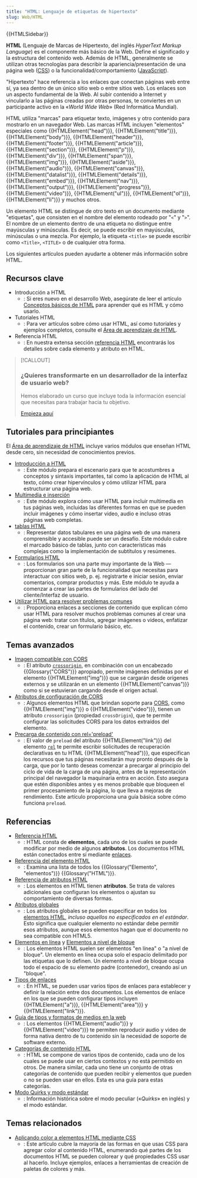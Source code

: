 ```yaml
---
title: "HTML: Lenguaje de etiquetas de hipertexto"
slug: Web/HTML
---
```


{{HTMLSidebar}}

**HTML** (Lenguaje de Marcas de Hipertexto, del inglés _HyperText Markup Language_) es el componente más básico de la Web. Define el significado y la estructura del contenido web. Además de HTML, generalmente se utilizan otras tecnologías para describir la apariencia/presentación de una página web ([CSS](/es/docs/Web/CSS)) o la funcionalidad/comportamiento ([JavaScript](/es/docs/Web/JavaScript)).

"Hipertexto" hace referencia a los enlaces que conectan páginas web entre sí, ya sea dentro de un único sitio web o entre sitios web. Los enlaces son un aspecto fundamental de la Web. Al subir contenido a Internet y vincularlo a las páginas creadas por otras personas, te conviertes en un participante activo en la «_World Wide Web_» (Red Informática Mundial).

HTML utiliza "marcas" para etiquetar texto, imágenes y otro contenido para mostrarlo en un navegador Web. Las marcas HTML incluyen "elementos" especiales como {{HTMLElement("head")}}, {{HTMLElement("title")}}, {{HTMLElement("body")}}, {{HTMLElement("header")}}, {{HTMLElement("footer")}}, {{HTMLElement("article")}}, {{HTMLElement("section")}}, {{HTMLElement("p")}}, {{HTMLElement("div")}}, {{HTMLElement("span")}}, {{HTMLElement("img")}}, {{HTMLElement("aside")}}, {{HTMLElement("audio")}}, {{HTMLElement("canvas")}}, {{HTMLElement("datalist")}}, {{HTMLElement("details")}}, {{HTMLElement("embed")}}, {{HTMLElement("nav")}}, {{HTMLElement("output")}}, {{HTMLElement("progress")}}, {{HTMLElement("video")}}, {{HTMLElement("ul")}}, {{HTMLElement("ol")}}, {{HTMLElement("li")}} y muchos otros.

Un elemento HTML se distingue de otro texto en un documento mediante "etiquetas", que consisten en el nombre del elemento rodeado por "`<`" y "`>`". El nombre de un elemento dentro de una etiqueta no distingue entre mayúsculas y minúsculas. Es decir, se puede escribir en mayúsculas, minúsculas o una mezcla. Por ejemplo, la etiqueta `<title>` se puede escribir como `<Title>`, `<TITLE>` o de cualquier otra forma.

Los siguientes artículos pueden ayudarte a obtener más información sobre HTML.

## Recursos clave

- Introducción a HTML
  - : Si eres nuevo en el desarrollo Web, asegúrate de leer el artículo [Conceptos básicos de HTML](/es/docs/Learn_web_development/Getting_started/Your_first_website/Creating_the_content) para aprender qué es HTML y cómo usarlo.
- Tutoriales HTML
  - : Para ver artículos sobre cómo usar HTML, así como tutoriales y ejemplos completos, consulte el [Área de aprendizaje de HTML](/es/docs/Learn_web_development/Core/Structuring_content).
- Referencia HTML
  - : En nuestra extensa sección [referencia HTML](/es/docs/Web/HTML/Reference) encontrarás los detalles sobre cada elemento y atributo en HTML.

> [!CALLOUT]
>
> ### ¿Quieres transformarte en un desarrollador de la interfaz de usuario web?
>
> Hemos elaborado un curso que incluye toda la información esencial que necesitas para trabajar hacia tu objetivo.
>
> [Empieza aquí](/es/docs/orphaned/Learn/Front-end_web_developer)

## Tutoriales para principiantes

El [Área de aprendizaje de HTML](/es/docs/Learn_web_development/Core/Structuring_content) incluye varios módulos que enseñan HTML desde cero, sin necesidad de conocimientos previos.

- [Introducción a HTML](/es/docs/conflicting/Learn_web_development/Core/Structuring_content)
  - : Este módulo prepara el escenario para que te acostumbres a conceptos y sintaxis importantes, tal como la aplicación de HTML al texto, cómo crear hipervínculos y cómo utilizar HTML para estructurar una página web.
- [Multimedia e inserción](/es/docs/conflicting/Learn_web_development/Core/Structuring_content_010016f551c464adb3e557818ac7189b)
  - : Este módulo explora cómo usar HTML para incluir multimedia en tus páginas web, incluidas las diferentes formas en que se pueden incluir imágenes y cómo insertar video, audio e incluso otras páginas web completas.
- [tablas HTML](/es/docs/conflicting/Learn_web_development/Core/Structuring_content/HTML_table_basics)
  - : Representar datos tabulares en una página web de una manera comprensible y accesible puede ser un desafío. Este módulo cubre el marcado básico de tablas, junto con características más complejas como la implementación de subtítulos y resúmenes.
- [Formularios HTML](/es/docs/Learn_web_development/Extensions/Forms)
  - : Los formularios son una parte muy importante de la Web — proporcionan gran parte de la funcionalidad que necesitas para interactuar con sitios web, p. ej. registrarte e iniciar sesión, enviar comentarios, comprar productos y más. Este módulo te ayuda a comenzar a crear las partes de formularios del lado del cliente/Interfaz de usuario.
- [Utilizar HTML para resolver problemas comunes](/es/docs/Learn_web_development/Howto/Solve_HTML_problems)
  - : Proporciona enlaces a secciones de contenido que explican cómo usar HTML para resolver muchos problemas comunes al crear una página web: tratar con títulos, agregar imágenes o videos, enfatizar el contenido, crear un formulario básico, etc.

## Temas avanzados

- [Imagen compatible con CORS](/es/docs/Web/HTML/CORS_enabled_image)
  - : El atributo [`crossorigin`](/es/docs/Web/HTML/Element/img#crossorigin), en combinación con un encabezado {{Glossary("CORS")}} apropiado, permite imágenes definidas por el elemento {{HTMLElement("img")}} que se cargarán desde orígenes externos y se utilizarán en un elemento {{HTMLElement("canvas")}} como si se estuvieran cargando desde el origen actual.
- [Atributos de configuración de CORS](/es/docs/Web/HTML/Attributes/crossorigin)
  - : Algunos elementos HTML que brindan soporte para [CORS](/es/docs/Web/HTTP/CORS), como {{HTMLElement("img")}} o {{HTMLElement("video")}}, tienen un atributo `crossorigin` (propiedad `crossOrigin`), que te permite configurar las solicitudes CORS para los datos extraídos del elemento.
- [Precarga de contenido con rel='preload'](/es/docs/Web/HTML/Attributes/rel/preload)
  - : El valor de `preload` del atributo {{HTMLElement("link")}} del elemento [`rel`](/es/docs/Web/HTML/Element/link#rel) te permite escribir solicitudes de recuperación declarativas en tu HTML {{HTMLElement("head")}}, que especifican los recursos que tus páginas necesitarán muy pronto después de la carga, que por lo tanto deseas comenzar a precargar al principio del ciclo de vida de la carga de una página, antes de la representación principal del navegador la maquinaria entra en acción. Esto asegura que estén disponibles antes y es menos probable que bloqueen el primer procesamiento de la página, lo que lleva a mejoras de rendimiento. Este artículo proporciona una guía básica sobre cómo funciona `preload`.

## Referencias

- [Referencia HTML](/es/docs/Web/HTML/Reference)
  - : HTML consta de **elementos**, cada uno de los cuales se puede modificar por medio de algunos **atributos**. Los documentos HTML están conectados entre sí mediante [enlaces](/es/docs/Web/HTML/Attributes/rel).
- [Referencia del elemento HTML](/es/docs/Web/HTML/Element)
  - : Examina una lista de todos los {{Glossary("Elemento", "elementos")}} {{Glossary("HTML")}}.
- [Referencia de atributos HTML](/es/docs/Web/HTML/Attributes)
  - : Los elementos en HTML tienen **atributos**. Se trata de valores adicionales que configuran los elementos o ajustan su comportamiento de diversas formas.
- [Atributos globales](/es/docs/Web/HTML/Global_attributes)
  - : Los atributos globales se pueden especificar en todos los [elementos HTML](/es/docs/Web/HTML/Element), _incluso aquellos no especificados en el estándar_. Esto significa que cualquier elemento no estándar debe permitir esos atributos, aunque esos elementos hagan que el documento no sea compatible con HTML5.
- [Elementos en línea](/es/docs/orphaned/Web/HTML/Inline_elements) y [Elementos a nivel de bloque](/es/docs/Glossary/Block-level_content)
  - : Los elementos HTML suelen ser elementos "en línea" o "a nivel de bloque". Un elemento en línea ocupa solo el espacio delimitado por las etiquetas que lo definen. Un elemento a nivel de bloque ocupa todo el espacio de su elemento padre (contenedor), creando así un "bloque".
- [Tipos de enlaces](/es/docs/Web/HTML/Attributes/rel)
  - : En HTML, se pueden usar varios tipos de enlaces para establecer y definir la relación entre dos documentos. Los elementos de enlace en los que se pueden configurar tipos incluyen {{HTMLElement("a")}}, {{HTMLElement("area")}} y {{HTMLElement("link")}}.
- [Guía de tipos y formatos de medios en la web](/es/docs/Web/Media/Formats)
  - : Los elementos {{HTMLElement("audio")}} y {{HTMLElement("video")}} te permiten reproducir audio y video de forma nativa dentro de tu contenido sin la necesidad de soporte de software externo.
- [Categorías de contenido HTML](/es/docs/Web/HTML/Content_categories)
  - : HTML se compone de varios tipos de contenido, cada uno de los cuales se puede usar en ciertos contextos y no está permitido en otros. De manera similar, cada uno tiene un conjunto de otras categorías de contenido que pueden recibir y elementos que pueden o no se pueden usar en ellos. Esta es una guía para estas categorías.
- [Modo Quirks y modo estándar](/es/docs/Web/HTML/Quirks_Mode_and_Standards_Mode)
  - : Información histórica sobre el modo peculiar («_Quirks_» en inglés) y el modo estándar.

## Temas relacionados

- [Aplicando color a elementos HTML mediante CSS](/es/docs/Web/CSS/CSS_colors/Applying_color)
  - : Este artículo cubre la mayoría de las formas en que usas CSS para agregar color al contenido HTML, enumerando qué partes de los documentos HTML se pueden colorear y qué propiedades CSS usar al hacerlo. Incluye ejemplos, enlaces a herramientas de creación de paletas de colores y más.
